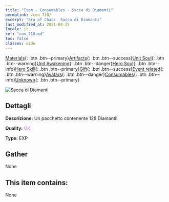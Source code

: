```yaml
---
title: "Item - Consumables - Sacca di Diamanti"
permalink: /con_710/
excerpt: "Era of Chaos  Sacca di Diamanti"
last_modified_at: 2021-04-25
locale: it
ref: "con_710.md"
toc: false
classes: wide
---
```

 [Materials](/ItemsIT/){: .btn .btn--primary}[Artifacts](/ItemsIT/Artifacts/){: .btn .btn--success}[Unit Soul](/ItemsIT/UnitSoul/){: .btn .btn--warning}[Unit Awakening](/ItemsIT/UnitAwakening/){: .btn .btn--danger}[Hero Soul](/ItemsIT/HeroSoul/){: .btn .btn--info}[Hero Skill](/ItemsIT/HeroSkill/){: .btn .btn--primary}[Gift](/ItemsIT/Gift/){: .btn .btn--success}[Event related](/ItemsIT/Events/){: .btn .btn--warning}[Avatars](/ItemsIT/Avatars/){: .btn .btn--danger}[Consumables](/ItemsIT/Consumables/){: .btn .btn--info}[Unknown](/ItemsIT/Unknown/){: .btn .btn--primary}

 ![Sacca di Diamanti](/images/t/i_509.png)

## Dettagli
 **Descrizione:** Un pacchetto contenente 128 Diamanti!

 **Quality:** <span style="color: #DA70D6">OK</span>

 **Type:** EXP

## Gather

  None

## This item contains:

  None

